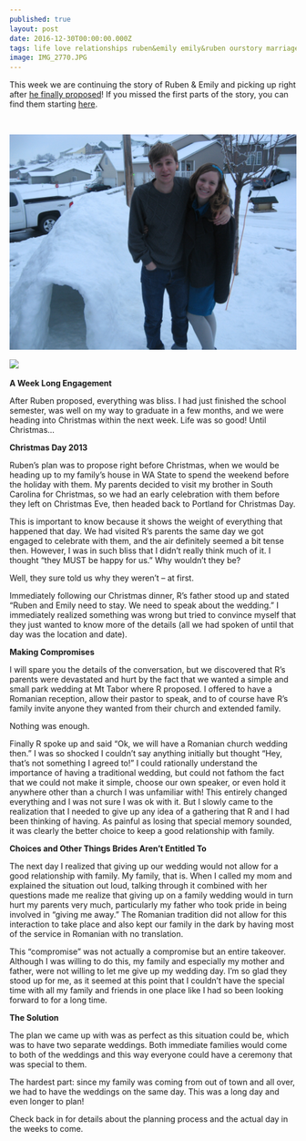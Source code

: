 ```yaml
---
published: true
layout: post
date: 2016-12-30T00:00:00.000Z
tags: life love relationships ruben&emily emily&ruben ourstory marriage lifestyle engagement family
image: IMG_2770.JPG
---
```


This week we are continuing the story of Ruben & Emily and picking up right after [he finally proposed](http://edibleem.com/the-biggest-non-surprise)! If you missed the first parts of the story, you can find them starting [here](http://edibleem.com/how-he-unintentionally-had-me-hooked).

<br>

![IMG_4743.JPG](/content/IMG_4743.JPG)


<a href="//www.pinterest.com/pin/create/button/" data-pin-do="buttonBookmark"  data-pin-color="red"><img src="//assets.pinterest.com/images/pidgets/pinit_fg_en_rect_red_20.png" /></a>
<!-- Please call pinit.js only once per page -->
<script type="text/javascript" async defer src="//assets.pinterest.com/js/pinit.js"></script>

**A Week Long Engagement**

After Ruben proposed, everything was bliss. I had just finished the school semester, was well on my way to graduate in a few months, and we were heading into Christmas within the next week. Life was so good! Until Christmas...

**Christmas Day 2013**

Ruben’s plan was to propose right before Christmas, when we would be heading up to my family’s house in WA State to spend the weekend before the holiday with them. My parents decided to visit my brother in South Carolina for Christmas, so we had an early celebration with them before they left on Christmas Eve, then headed back to Portland for Christmas Day. 

This is important to know because it shows the weight of everything that happened that day. We had visited R’s parents the same day we got engaged to celebrate with them, and the air definitely seemed a bit tense then. However, I was in such bliss that I didn’t really think much of it. I thought “they MUST be happy for us.” Why wouldn’t they be?

Well, they sure told us why they weren’t – at first.

Immediately following our Christmas dinner, R’s father stood up and stated “Ruben and Emily need to stay. We need to speak about the wedding.” I immediately realized something was wrong but tried to convince myself that they just wanted to know more of the details (all we had spoken of until that day was the location and date).

**Making Compromises**

I will spare you the details of the conversation, but we discovered that R’s parents were devastated and hurt by the fact that we wanted a simple and small park wedding at Mt Tabor where R proposed. I offered to have a Romanian reception, allow their pastor to speak, and to of course have R’s family invite anyone they wanted from their church and extended family. 

Nothing was enough. 

Finally R spoke up and said “Ok, we will have a Romanian church wedding then.” I was so shocked I couldn’t say anything initially but thought “Hey, that’s not something I agreed to!” I could rationally understand the importance of having a traditional wedding, but could not fathom the fact that we could not make it simple, choose our own speaker, or even hold it anywhere other than a church I was unfamiliar with! This entirely changed everything and I was not sure I was ok with it. But I slowly came to the realization that I needed to give up any idea of a gathering that R and I had been thinking of having. As painful as losing that special memory sounded, it was clearly the better choice to keep a good relationship with family.

**Choices and Other Things Brides Aren’t Entitled To**

The next day I realized that giving up our wedding would not allow for a good relationship with family. My family, that is. When I called my mom and explained the situation out loud, talking through it combined with her questions made me realize that giving up on a family wedding would in turn hurt my parents very much, particularly my father who took pride in being involved in “giving me away.” The Romanian tradition did not allow for this interaction to take place and also kept our family in the dark by having most of the service in Romanian with no translation. 

This “compromise” was not actually a compromise but an entire takeover. Although I was willing to do this, my family and especially my mother and father, were not willing to let me give up my wedding day. I’m so glad they stood up for me, as it seemed at this point that I couldn’t have the special time with all my family and friends in one place like I had so been looking forward to for a long time. 

**The Solution**

The plan we came up with was as perfect as this situation could be, which was to have two separate weddings. Both immediate families would come to both of the weddings and this way everyone could have a ceremony that was special to them.

The hardest part: since my family was coming from out of town and all over, we had to have the weddings on the same day. This was a long day and even longer to plan! 

Check back in for details about the planning process and the actual day in the weeks to come.
